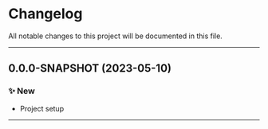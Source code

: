 # Changelog
All notable changes to this project will be documented in this file.

---

## **0.0.0-SNAPSHOT** (2023-05-10)
### ✨ New
- Project setup

---
